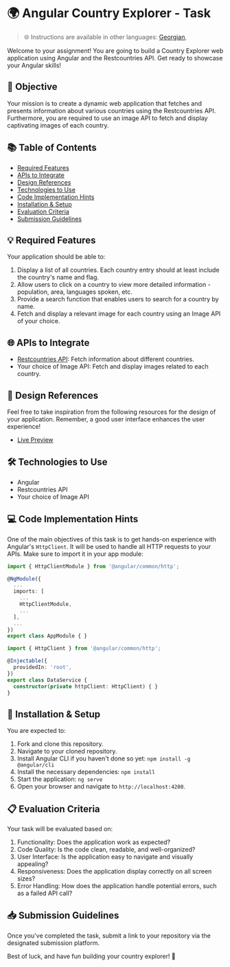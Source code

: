 # 🌍 Angular Country Explorer - **Task**

> 🌐 Instructions are available in other languages: [Georgian](README.md),

Welcome to your assignment! You are going to build a Country Explorer web application using Angular and the Restcountries API. Get ready to showcase your Angular skills!

## 🎯 Objective

Your mission is to create a dynamic web application that fetches and presents information about various countries using the Restcountries API. Furthermore, you are required to use an image API to fetch and display captivating images of each country.

## 📚 Table of Contents

- [Required Features](#-required-features)
- [APIs to Integrate](#-apis-to-integrate)
- [Design References](#-design-references)
- [Technologies to Use](#-technologies-to-use)
- [Code Implementation Hints](#-code-implementation-hints)
- [Installation & Setup](#-installation--setup)
- [Evaluation Criteria](#-evaluation-criteria)
- [Submission Guidelines](#-submission-guidelines)

## 💡 Required Features

Your application should be able to:

1. Display a list of all countries. Each country entry should at least include the country's name and flag.
2. Allow users to click on a country to view more detailed information - population, area, languages spoken, etc.
3. Provide a search function that enables users to search for a country by name.
4. Fetch and display a relevant image for each country using an Image API of your choice.

## 🌐 APIs to Integrate

- [Restcountries API](https://restcountries.com/): Fetch information about different countries.
- Your choice of Image API: Fetch and display images related to each country.

## 🎨 Design References

Feel free to take inspiration from the following resources for the design of your application. Remember, a good user interface enhances the user experience!

- [Live Preview](https://angular-country-app.vercel.app/)

## 🛠️ Technologies to Use

- Angular
- Restcountries API
- Your choice of Image API

## 💻 Code Implementation Hints

One of the main objectives of this task is to get hands-on experience with Angular's `HttpClient`. It will be used to handle all HTTP requests to your APIs. Make sure to import it in your app module:

```typescript
import { HttpClientModule } from '@angular/common/http';

@NgModule({
  ...
  imports: [
    ...
    HttpClientModule,
    ...
  ],
  ...
})
export class AppModule { }
```


```typescript
import { HttpClient } from '@angular/common/http';

@Injectable({
  providedIn: 'root',
})
export class DataService {
  constructor(private httpClient: HttpClient) { }
}
```


## 🔧 Installation & Setup

You are expected to:

1. Fork and clone this repository.
2. Navigate to your cloned repository.
3. Install Angular CLI if you haven't done so yet: `npm install -g @angular/cli`
4. Install the necessary dependencies: `npm install`
5. Start the application: `ng serve`
6. Open your browser and navigate to `http://localhost:4200`.

## 📋 Evaluation Criteria

Your task will be evaluated based on:

1. Functionality: Does the application work as expected?
2. Code Quality: Is the code clean, readable, and well-organized?
3. User Interface: Is the application easy to navigate and visually appealing?
4. Responsiveness: Does the application display correctly on all screen sizes?
5. Error Handling: How does the application handle potential errors, such as a failed API call?

## 📥 Submission Guidelines

Once you've completed the task, submit a link to your repository via the designated submission platform.

Best of luck, and have fun building your country explorer! 🚀
